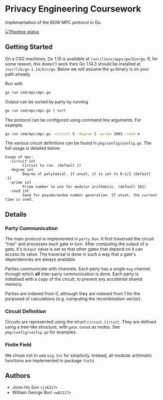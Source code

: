 # Privacy Engineering Coursework
Implementation of the BGW MPC protocol in Go.

[![Pipeline status](https://gitlab.doc.ic.ac.uk/js6317/bgw/badges/master/pipeline.svg)](https://gitlab.doc.ic.ac.uk/js6317/bgw/)

## Getting Started

On a CSG machines, Go 1.15 is available at `/vol/linux/apps/go/bin/go`. If, for some reason, this doesn't work then Go
 1.14.3 should be installed at `/usr/lib/go-1.14/bin/go`. Below we will assume the `go` binary is on your path already. 

Run with 
```sh
go run cmd/mpc/mpc.go 
```

Output can be sorted by party by running

```sh
go run cmd/mpc/mpc.go | sort
```

The protocol can be configured using command line arguments. For example:

```sh
go run cmd/mpc/mpc.go -circuit 5 -degree 2 -prime 1003 -seed 4
```

The various circuit definitions can be found in `pkg/config/config.go`. The full usage is detailed below:

```
Usage of mpc:
  -circuit int
    	Circuit to run. (default 1)
  -degree int
    	Degree of polynomial. If unset, it is set to N-1/2 (default -1)
  -prime int
    	Prime number to use for modular arithmetic. (default 101)
  -seed int
    	Seed for pseudorandom number generation. If unset, the current time is used.
```

## Details
### Party Communication

The main protocol is implemented in `party.Run`. It first traversed the circuit "tree" and processes each gate in turn. 
After computing the output of a gate, it's `Output` value is set so that other gates that depend on it can access its value. 
The traversal is done in such a way that a gate's dependencies are always available. 

Parties communicate with channels. Each party has a single `msg` channel, through which **all** inter-party communication 
is done. Each party is initialised with a copy of the circuit, to prevent any accidental shared memory.

Parties are indexed from 0, although they are indexed from 1 for the purposed of calculations (e.g. computing the 
recombination vector).

### Circuit Definition

Circuits are represented using the struct `circuit.Circuit`. They are defined using a tree-like structure, with
 `gate.Gate`s as nodes. See `pkg/config/config.go` for examples.

### Finite Field

We chose not to use `big.Int` for simplicity. Instead, all modular arithmetic functions are implemented in package 
`field`. 

## Authors
* Joon-Ho Son `<js6317>`
* William George Burr `<wb2117>`